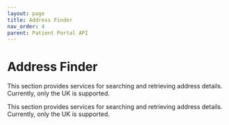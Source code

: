```yaml
---
layout: page
title: Address Finder
nav_order: 4
parent: Patient Portal API
---
```


# Address Finder


This section provides services for searching and retrieving address details. Currently, only the UK is supported.




This section provides services for searching and retrieving address details. Currently, only the UK is supported.







